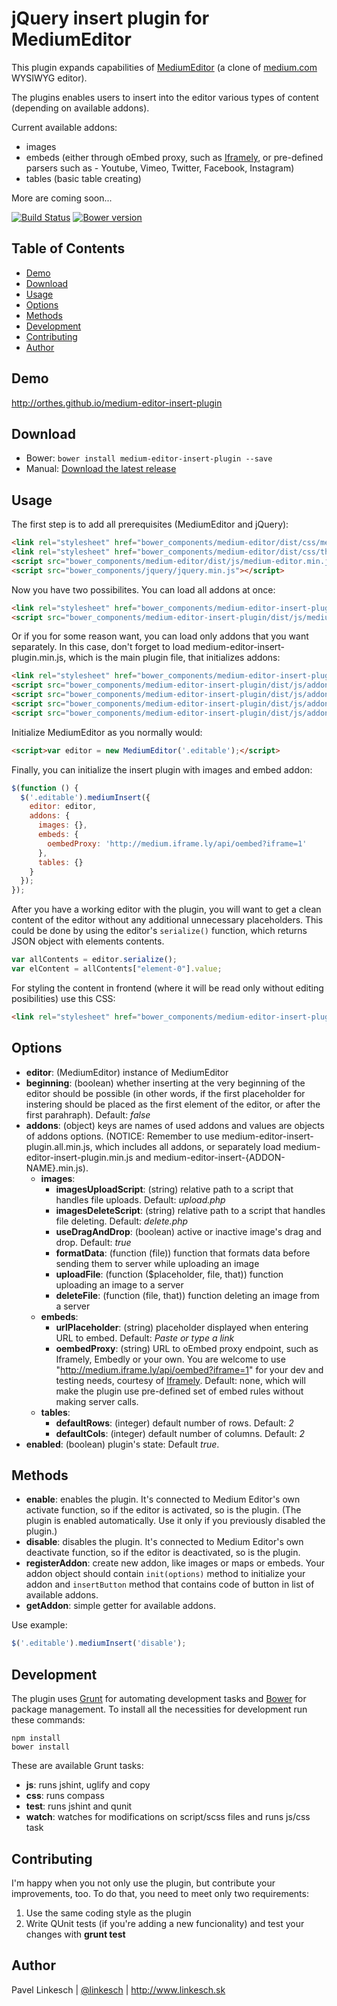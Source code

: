 jQuery insert plugin for MediumEditor
======================================

This plugin expands capabilities of [MediumEditor](https://github.com/daviferreira/medium-editor) (a clone of [medium.com](http://medium.com) WYSIWYG editor).

The plugins enables users to insert into the editor various types of content (depending on available addons).

Current available addons:

- images
- embeds (either through oEmbed proxy, such as [Iframely](https://iframely.com), or pre-defined parsers such as - Youtube, Vimeo, Twitter, Facebook, Instagram)
- tables (basic table creating)

More are coming soon...

[![Build Status](https://travis-ci.org/orthes/medium-editor-insert-plugin.png?branch=master)](https://travis-ci.org/orthes/medium-editor-insert-plugin)
[![Bower version](https://badge.fury.io/bo/medium-editor-insert-plugin.svg)](http://badge.fury.io/bo/medium-editor-insert-plugin)


## Table of Contents

- [Demo](#demo)
- [Download](#download)
- [Usage](#usage)
- [Options](#options)
- [Methods](#methods)
- [Development](#development)
- [Contributing](#contributing)
- [Author](#author)


## <a name="demo"></a>Demo

http://orthes.github.io/medium-editor-insert-plugin


## <a name="download"></a>Download

- Bower: ```bower install medium-editor-insert-plugin --save```
- Manual: [Download the latest release](https://github.com/orthes/medium-editor-insert-plugin/archive/master.zip)


## <a name="usage"></a>Usage

The first step is to add all prerequisites (MediumEditor and jQuery):

```html
<link rel="stylesheet" href="bower_components/medium-editor/dist/css/medium-editor.min.css">
<link rel="stylesheet" href="bower_components/medium-editor/dist/css/themes/default.css">
<script src="bower_components/medium-editor/dist/js/medium-editor.min.js"></script>
<script src="bower_components/jquery/jquery.min.js"></script>
```

Now you have two possibilites. You can load all addons at once:

```html
<link rel="stylesheet" href="bower_components/medium-editor-insert-plugin/dist/css/medium-editor-insert-plugin.min.css">
<script src="bower_components/medium-editor-insert-plugin/dist/js/medium-editor-insert-plugin.all.min.js"></script>
```

Or if you for some reason want, you can load only addons that you want separately. In this case, don't forget to load medium-editor-insert-plugin.min.js, which is the main plugin file, that initializes addons:

```html
<link rel="stylesheet" href="bower_components/medium-editor-insert-plugin/dist/css/medium-editor-insert-plugin.min.css">
<script src="bower_components/medium-editor-insert-plugin/dist/js/addons/medium-editor-insert-plugin.min.js"></script>
<script src="bower_components/medium-editor-insert-plugin/dist/js/addons/medium-editor-insert-images.min.js"></script>
<script src="bower_components/medium-editor-insert-plugin/dist/js/addons/medium-editor-insert-embeds.min.js"></script>
<script src="bower_components/medium-editor-insert-plugin/dist/js/addons/medium-editor-insert-tables.min.js"></script>
```

Initialize MediumEditor as you normally would:

```html
<script>var editor = new MediumEditor('.editable');</script>
```

Finally, you can initialize the insert plugin with images and embed addon:

```javascript
$(function () {
  $('.editable').mediumInsert({
    editor: editor,
    addons: {
      images: {},
      embeds: {
        oembedProxy: 'http://medium.iframe.ly/api/oembed?iframe=1'
      },
      tables: {}
    }
  });
});
```

After you have a working editor with the plugin, you will want to get a clean content of the editor without any additional unnecessary placeholders. This could be done by using the editor's ```serialize()``` function, which returns JSON object with elements contents.

```javascript
var allContents = editor.serialize();
var elContent = allContents["element-0"].value;
```

For styling the content in frontend (where it will be read only without editing posibilities) use this CSS:

```html
<link rel="stylesheet" href="bower_components/medium-editor-insert-plugin/dist/css/medium-editor-insert-plugin-frontend.min.css">
```

## <a name="options"></a>Options

- **editor**: (MediumEditor) instance of MediumEditor
- **beginning**: (boolean) whether inserting at the very beginning of the editor should be possible (in other words, if the first placeholder for instering should be placed as the first element of the editor, or after the first parahraph). Default: *false*
- **addons**: (object) keys are names of used addons and values are objects of addons options. (NOTICE: Remember to use medium-editor-insert-plugin.all.min.js, which includes all addons, or separately load medium-editor-insert-plugin.min.js and medium-editor-insert-{ADDON-NAME}.min.js).
    - **images**:
        - **imagesUploadScript**: (string) relative path to a script that handles file uploads. Default: *upload.php*
        - **imagesDeleteScript**: (string) relative path to a script that handles file deleting. Default: *delete.php*
        - **useDragAndDrop**: (boolean) active or inactive image's drag and drop. Default: *true*
        - **formatData**: (function (file)) function that formats data before sending them to server while uploading an image
        - **uploadFile**: (function ($placeholder, file, that)) function uploading an image to a server
        - **deleteFile**: (function (file, that)) function deleting an image from a server
    - **embeds**:
        - **urlPlaceholder**: (string) placeholder displayed when entering URL to embed. Default: *Paste or type a link*
        - **oembedProxy**: (string) URL to oEmbed proxy endpoint, such as Iframely, Embedly or your own. You are welcome to use "http://medium.iframe.ly/api/oembed?iframe=1" for your dev and testing needs, courtesy of [Iframely](https://iframely.com). Default: none, which will make the plugin use pre-defined set of embed rules without making server calls.
    - **tables**:
        - **defaultRows**: (integer) default number of rows. Default: *2*
        - **defaultCols**: (integer) default number of columns. Default: *2*
- **enabled**: (boolean) plugin's state: Default *true*.


## <a name="methods"></a>Methods

- **enable**: enables the plugin. It's connected to Medium Editor's own activate function, so if the editor is activated, so is the plugin. (The plugin is enabled automatically. Use it only if you previously disabled the plugin.)
- **disable**: disables the plugin. It's connected to Medium Editor's own deactivate function, so if the editor is deactivated, so is the plugin.
- **registerAddon**: create new addon, like images or maps or embeds. Your addon object should contain `init(options)` method to initialize your addon and `insertButton` method that contains code of button in list of available addons.
- **getAddon**: simple getter for available addons.

Use example:

```javascript
$('.editable').mediumInsert('disable');
```

## <a name="development"></a>Development

The plugin uses [Grunt](http://gruntjs.com/) for automating development tasks and [Bower](http://bower.io/) for package management. To install all the necessities for development run these commands:

```
npm install
bower install
```

These are available Grunt tasks:

- **js**: runs jshint, uglify and copy
- **css**: runs compass
- **test**: runs jshint and qunit
- **watch**: watches for modifications on script/scss files and runs js/css task


## <a name="contributing"></a>Contributing

I'm happy when you not only use the plugin, but contribute your improvements, too. To do that, you need to meet only two requirements:

1. Use the same coding style as the plugin
2. Write QUnit tests (if you're adding a new funcionality) and test your changes with **grunt test**


## <a name="author"></a>Author

Pavel Linkesch | [@linkesch](http://twitter.com/linkesch) | http://www.linkesch.sk
